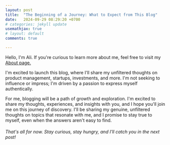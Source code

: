 ```yaml
---
layout: post
title:  "The Beginning of a Journey: What to Expect from This Blog"
date:   2024-09-29 08:29:20 +0700
# categories: jekyll update
usemathjax: true
# layout: default
comments: true

---
```



Hello, I'm Ali. If you're curious to learn more about me, feel free to visit my <a href="{{ site.baseurl }}/about" target="_blank" rel="noopener">About page.</a>

I'm excited to launch this blog, where I'll share my unfiltered thoughts on product management, startups, investments, and more. I'm not seeking to influence or impress; I'm driven by a passion to express myself authentically.

For me, blogging will be a path of growth and exploration. I'm excited to share my thoughts, experiences, and insights with you, and I hope you'll join me on this journey of discovery. I'll be sharing my genuine, unfiltered thoughts on topics that resonate with me, and I promise to stay true to myself, even when the answers aren't easy to find.

###### That's all for now. Stay curious, stay hungry, and I'll catch you in the next post!




